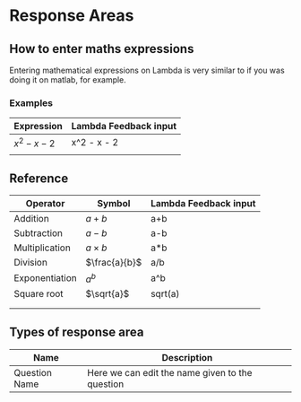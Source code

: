 # Response Areas

## How to enter maths expressions
Entering mathematical expressions on Lambda is very similar to if you was doing it on matlab, for example. 

### Examples
|  Expression  | Lambda Feedback input
   | -----------------------------------|-------------------------------------|
   | $x^2 - x - 2$ | x^2 - x - 2 
   |  |                                                                                                         |

## Reference
| Operator       | Symbol        | Lambda Feedback input |
|----------------|---------------|-----------------------|
| Addition       | $a + b$       | a+b                   |
| Subtraction    | $a - b$       | a-b                   |
| Multiplication | $a \times b$  | a*b                   |
| Division       | $\frac{a}{b}$ | a/b                   |
| Exponentiation | $a^b$         | a^b                   |
| Square root    | $\sqrt{a}$     | sqrt(a)               |
|                |               |                       |
|                |               |                       |

## Types of response area
|  Name                        | Description                                                                                                                                                                                                                                                                                                                                                                                                                      |
   | --------------------------- | -------------------------------------------------------------------------------------------------------------------------------------------------------------------------------------------------------------------------------------------------------------------------------------------------------------------------------------------------------------------------------------------------------------------------------- |
   | Question Name               | Here we can edit the name given to the question                                                                                                                                                                                                                                                                                                                                                                                  |